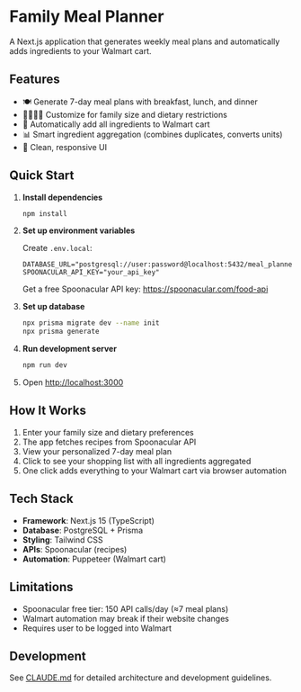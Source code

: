 # Family Meal Planner

A Next.js application that generates weekly meal plans and automatically adds ingredients to your Walmart cart.

## Features

- 🍽️ Generate 7-day meal plans with breakfast, lunch, and dinner
- 👨‍👩‍👧‍👦 Customize for family size and dietary restrictions
- 🛒 Automatically add all ingredients to Walmart cart
- 📊 Smart ingredient aggregation (combines duplicates, converts units)
- 🎨 Clean, responsive UI

## Quick Start

1. **Install dependencies**
   ```bash
   npm install
   ```

2. **Set up environment variables**

   Create `.env.local`:
   ```
   DATABASE_URL="postgresql://user:password@localhost:5432/meal_planner"
   SPOONACULAR_API_KEY="your_api_key"
   ```

   Get a free Spoonacular API key: https://spoonacular.com/food-api

3. **Set up database**
   ```bash
   npx prisma migrate dev --name init
   npx prisma generate
   ```

4. **Run development server**
   ```bash
   npm run dev
   ```

5. Open [http://localhost:3000](http://localhost:3000)

## How It Works

1. Enter your family size and dietary preferences
2. The app fetches recipes from Spoonacular API
3. View your personalized 7-day meal plan
4. Click to see your shopping list with all ingredients aggregated
5. One click adds everything to your Walmart cart via browser automation

## Tech Stack

- **Framework**: Next.js 15 (TypeScript)
- **Database**: PostgreSQL + Prisma
- **Styling**: Tailwind CSS
- **APIs**: Spoonacular (recipes)
- **Automation**: Puppeteer (Walmart cart)

## Limitations

- Spoonacular free tier: 150 API calls/day (≈7 meal plans)
- Walmart automation may break if their website changes
- Requires user to be logged into Walmart

## Development

See [CLAUDE.md](./CLAUDE.md) for detailed architecture and development guidelines.